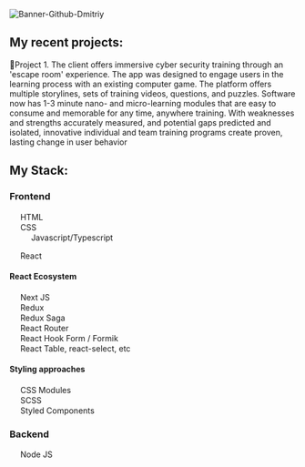 ![Banner-Github-Dmitriy](https://user-images.githubusercontent.com/69015016/223673561-bf9f8f79-da43-424e-b6f3-65b4d002dfe6.jpg)

## My recent projects:<br/>
:pushpin:Project 1. 
The client offers immersive cyber security training through an 'escape room' experience. The app was designed to engage users in the learning process with an existing computer game.
The platform offers multiple storylines, sets of training videos, questions, and puzzles. Software now has 1-3 minute nano- and micro-learning modules that are easy to consume and memorable for any time, anywhere training. With weaknesses and strengths accurately measured, and potential gaps predicted and isolated, innovative individual and team training programs create proven, lasting change in user behavior<br/>

## My Stack:

### Frontend

<img height="15" width="15" src="https://cdn.simpleicons.org/html5"/> HTML <br/>
<img height="15" width="15" src="https://cdn.simpleicons.org/css3"/> CSS <br/>
<img height="15" width="15" src="https://cdn.simpleicons.org/javascript"/> <img height="15" width="15" src="https://cdn.simpleicons.org/typescript"/> Javascript/Typescript <br/>

<img height="15" width="15" src="https://cdn.simpleicons.org/react"/> React <br/>

#### React Ecosystem

<img height="15" width="15" src="https://cdn.simpleicons.org/nextdotjs"/> Next JS <br/>
<img height="15" width="15" src="https://cdn.simpleicons.org/redux"/> Redux <br/>
<img height="15" width="15" src="https://cdn.simpleicons.org/reduxsaga"/> Redux Saga <br/>
<img height="15" width="15" src="https://cdn.simpleicons.org/reactrouter"/> React Router <br/>
<img height="15" width="15" src="https://cdn.simpleicons.org/reacthookform"/> React Hook Form / Formik <br/>
<img height="15" width="15" src="https://cdn.simpleicons.org/reacttable"/> React Table, react-select, etc <br/>

#### Styling approaches
<img height="15" width="15" src="https://cdn.simpleicons.org/cssmodules"/> CSS Modules <br/>
<img height="15" width="15" src="https://cdn.simpleicons.org/sass"/> SCSS <br/>
<img height="15" width="15" src="https://cdn.simpleicons.org/styledcomponents"/> Styled Components <br/>


### Backend

<img height="15" width="15" src="https://cdn.simpleicons.org/nodedotjs"/> Node JS <br/>

<!--
**d-soldatov/d-soldatov** is a ✨ _special_ ✨ repository because its `README.md` (this file) appears on your GitHub profile.

Here are some ideas to get you started:

- 🔭 I’m currently working on ...
- 🌱 I’m currently learning ...
- 👯 I’m looking to collaborate on ...
- 🤔 I’m looking for help with ...
- 💬 Ask me about ...
- 📫 How to reach me: ...
- 😄 Pronouns: ...
- ⚡ Fun fact: ...
-->
